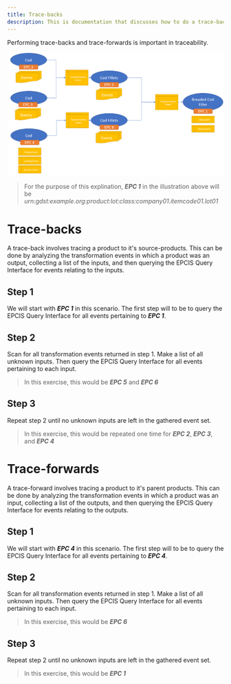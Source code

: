 ```yaml
---
title: Trace-backs
description: This is documentation that discusses how to do a trace-back using the communication protocols and what a trace-back is.
---
```


Performing trace-backs and trace-forwards is important in traceability.

![Built-in request link](./cod-example.png)

> For the purpose of this explination, ***EPC 1*** in the illustration above will be *urn:gdst:example.org:product:lot:class:company01.itemcode01.lot01*

# Trace-backs
A trace-back involves tracing a product to it's source-products. This can be done by analyzing the transformation events in which a product was an output, collecting a list of the inputs, and then querying the EPCIS Query Interface for events relating to the inputs.

## Step 1
We will start with ***EPC 1*** in this scenario. The first step will to be to query the EPCIS Query Interface for all events pertaining to ***EPC 1***.

## Step 2
Scan for all transformation events returned in step 1. Make a list of all unknown inputs. Then query the EPCIS Query Interface for all events pertaining to each input.

> In this exercise, this would be ***EPC 5*** and ***EPC 6***

## Step 3
Repeat step 2 until no unknown inputs are left in the gathered event set.

> In this exercise, this would be repeated one time for ***EPC 2***, ***EPC 3***, and ***EPC 4***

# Trace-forwards
A trace-forward involves tracing a product to it's parent products. This can be done by analyzing the transformation events in which a product was an input, collecting a list of the outputs, and then querying the EPCIS Query Interface for events relating to the outputs.

## Step 1
We will start with ***EPC 4*** in this scenario. The first step will to be to query the EPCIS Query Interface for all events pertaining to ***EPC 4***.

## Step 2
Scan for all transformation events returned in step 1. Make a list of all unknown inputs. Then query the EPCIS Query Interface for all events pertaining to each input.

> In this exercise, this would be ***EPC 6***

## Step 3
Repeat step 2 until no unknown inputs are left in the gathered event set.

> In this exercise, this would be ***EPC 1***